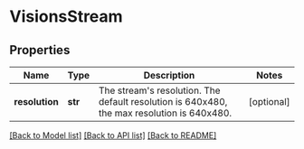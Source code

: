 # VisionsStream

## Properties
Name | Type | Description | Notes
------------ | ------------- | ------------- | -------------
**resolution** | **str** |  The stream&#39;s resolution. The default resolution is 640x480, the max resolution is 640x480.  | [optional] 

[[Back to Model list]](../README.md#documentation-for-models) [[Back to API list]](../README.md#documentation-for-api-endpoints) [[Back to README]](../README.md)


